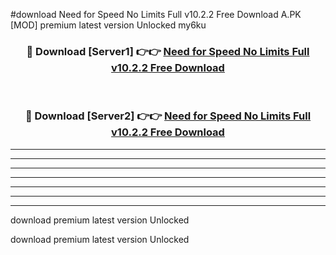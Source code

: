 #download Need for Speed No Limits Full v10.2.2 Free Download A.PK [MOD] premium latest version Unlocked my6ku 



<div align="center">
<h3>🔴 Download [Server1] 👉👉 <a href="https://download1apk.web.app/">Need for Speed No Limits Full v10.2.2 Free Download</a></h3><br>

<h3>🔴 Download [Server2] 👉👉 <a href="https://download1apk.web.app/">Need for Speed No Limits Full v10.2.2 Free Download</a></h3>
</div>





----------------------------------------------------------

----------------------------------------------------------

----------------------------------------------------------

----------------------------------------------------------

----------------------------------------------------------

----------------------------------------------------------

----------------------------------------------------------

download premium latest version Unlocked

download premium latest version Unlocked
